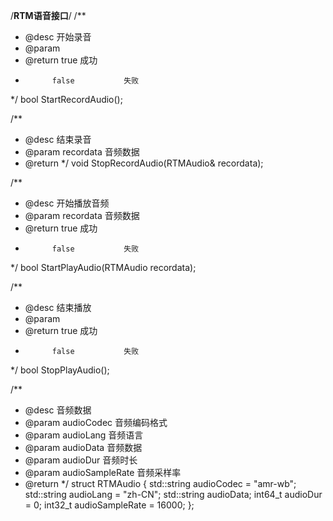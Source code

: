 /**************************************RTM语音接口**************************************/
/**
* @desc		开始录音
* @param	
* @return 	true			成功
*			false			失败 
*/
bool StartRecordAudio();

/**
* @desc  	结束录音
* @param	recordata		音频数据
* @return 
*/
void StopRecordAudio(RTMAudio& recordata);	

/**
* @desc		开始播放音频
* @param   	recordata 		音频数据
* @return 	true			成功
*			false			失败 
*/
bool StartPlayAudio(RTMAudio recordata); 
	
/**
* @desc	  	结束播放
* @param    
* @return 	true			成功
*			false			失败 
*/
bool StopPlayAudio(); 

/**
* @desc	  	音频数据
* @param	audioCodec		音频编码格式
* @param	audioLang		音频语言
* @param	audioData		音频数据
* @param	audioDur		音频时长
* @param	audioSampleRate	音频采样率
* @return
*/
struct RTMAudio
{
    std::string audioCodec = "amr-wb";
    std::string audioLang = "zh-CN";
    std::string audioData; 
    int64_t audioDur = 0; 
    int32_t audioSampleRate = 16000;
};


